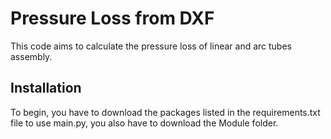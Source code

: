 # Pressure Loss from DXF
This code aims to calculate the pressure loss of linear and arc tubes assembly.

## Installation
To begin, you have to download the packages listed in the requirements.txt file to use main.py, you also have to download the Module folder.

